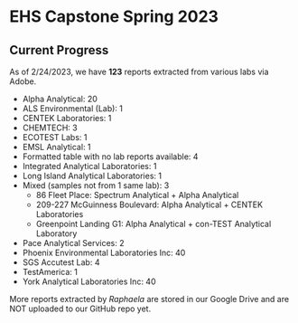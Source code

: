 # EHS Capstone Spring 2023

## Current Progress

As of 2/24/2023, we have **123** reports extracted from various labs via Adobe.

*   Alpha Analytical: 20 
*   ALS Environmental (Lab): 1
*   CENTEK Laboratories: 1  
*   CHEMTECH: 3  
*   ECOTEST Labs: 1  
*   EMSL Analytical: 1  
*   Formatted table with no lab reports available: 4  
*   Integrated Analytical Laboratories: 1  
*   Long Island Analytical Laboratories: 1  
*   Mixed (samples not from 1 same lab): 3  
    *   86 Fleet Place: Spectrum Analytical + Alpha Analytical  
    *   209-227 McGuinness Boulevard: Alpha Analytical + CENTEK Laboratories  
    *   Greenpoint Landing G1: Alpha Analytical + con-TEST Analytical Laboratory  
*   Pace Analytical Services: 2  
*   Phoenix Environmental Laboratories Inc: 40  
*   SGS Accutest Lab: 4  
*   TestAmerica: 1  
*   York Analytical Laboratories Inc: 40

More reports extracted by *Raphaela* are stored in our Google Drive and are NOT uploaded to our GitHub repo yet.
